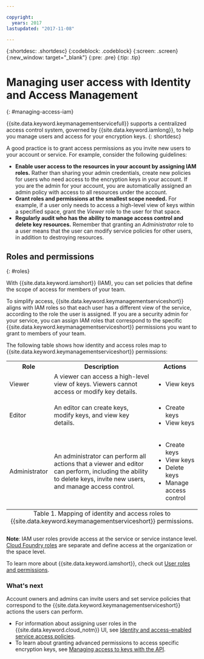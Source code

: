 ```yaml
---

copyright:
  years: 2017
lastupdated: "2017-11-08"

---
```


{:shortdesc: .shortdesc}
{:codeblock: .codeblock}
{:screen: .screen}
{:new_window: target="_blank"}
{:pre: .pre}
{:tip: .tip}

# Managing user access with Identity and Access Management
{: #managing-access-iam}

{{site.data.keyword.keymanagementservicefull}} supports a centralized access control system, governed by {{site.data.keyword.iamlong}}, to help you manage users and access for your encryption keys.
{: shortdesc}

A good practice is to grant access permissions as you invite new users to your account or service. For example, consider the following guidelines:

- **Enable user access to the resources in your account by assigning IAM roles.**
    Rather than sharing your admin credentials, create new policies for users who need access to the encryption keys in your account. If you are the admin for your account, you are automatically assigned an admin policy with access to all resources under the account.
- **Grant roles and permissions at the smallest scope needed.**
    For example, if a user only needs to access a high-level view of keys within a specified space, grant the _Viewer_ role to the user for that space.
- **Regularly audit who has the ability to manage access control and delete key resources.**
    Remember that granting an _Administrator_ role to a user means that the user can modify service policies for other users, in addition to destroying resources.

## Roles and permissions
{: #roles}

With {{site.data.keyword.iamshort}} (IAM), you can set policies that define the scope of access for members of your team.

To simplify access, {{site.data.keyword.keymanagementserviceshort}} aligns with IAM roles so that each user has a different view of the service, according to the role the user is assigned. If you are a security admin for your service, you can assign IAM roles that correspond to the specific {{site.data.keyword.keymanagementserviceshort}} permissions you want to grant to members of your team.

The following table shows how identity and access roles map to {{site.data.keyword.keymanagementserviceshort}} permissions:
<table>
  <tr>
    <th>Role</th>
    <th>Description</th>
    <th>Actions</th>
  </tr>
  <tr>
    <td>Viewer</td>
    <td>A viewer can access a high-level view of keys. Viewers cannot access or modify key details.</td>
    <td>
      <ul>
        <li>View keys</li>
      </ul>
    </td>
  </tr>
  <tr>
    <td>Editor</td>
    <td>An editor can create keys, modify keys, and view key details.</td>
    <td>
      <ul>
        <li>Create keys</li>
        <li>View keys</li>
      </ul>
    </td>
  </tr>
  <tr>
    <td>Administrator</td>
    <td>An administrator can perform all actions that a viewer and editor can perform, including the ability to delete keys, invite new users, and manage access control. </td>
    <td>
      <ul>
        <li>Create keys</li>
        <li>View keys</li>
        <li>Delete keys</li>
        <li>Manage access control</li>
      </ul>
    </td>
  </tr>
  <caption style="caption-side:bottom;">Table 1. Mapping of identity and access roles to {{site.data.keyword.keymanagementserviceshort}} permissions.</caption>
</table>

**Note**: IAM user roles provide access at the service or service instance level. [Cloud Foundry roles](/docs/iam/users_roles.html#cfroles) are separate and define access at the organization or the space level.

To learn more about {{site.data.keyword.iamshort}}, check out [User roles and permissions](/docs/iam/users_roles.html#iamusermanpol).

### What's next

Account owners and admins can invite users and set service policies that correspond to the {{site.data.keyword.keymanagementserviceshort}} actions the users can perform.

- For information about assigning user roles in the {{site.data.keyword.cloud_notm}} UI, see [Identity and access-enabled service access policies](/docs/iam/iamusermanage.html#iammanidaccser).
- To learn about granting advanced permissions to access specific encryption keys, see [Managing access to keys with the API](/docs/services/keymgmt/keyprotect_manage_access_api.html).
